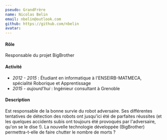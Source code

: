 ```yaml
---
pseudo: GrandFrère
name: Nicolas Belin
email: nbelin@outlook.com
github: https://github.com/nbelin
avatar: 
---
```


#### Rôle

Responsable du projet BigBrother

#### Activité

- *2012 - 2015* : Étudiant en informatique à l'ENSEIRB-MATMECA, spécialité Roborique et Apprentissage
- *2015 - aujourd'hui* : Ingénieur consultant à Grenoble

#### Description

Est responsable de la bonne survie du robot adversaire. Ses différentes tentatives de détection des robots ont jusqu'ici été de parfaites réussites (et les quelques accidents subis ont toujours été provoqués par l'adversaire, qu'on se le dise !). La nouvelle technologie développée (BigBrother) permettra-t-elle de faire chutter le nombre de morts ?
